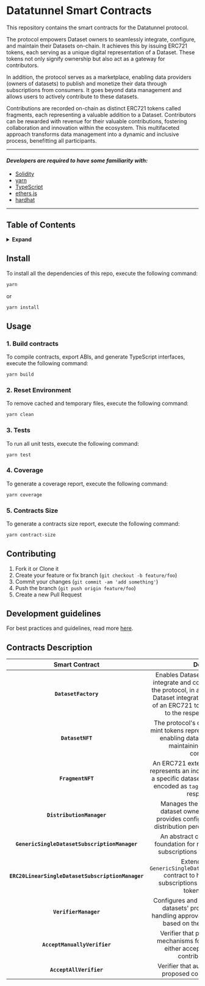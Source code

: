 # Datatunnel Smart Contracts

This repository contains the smart contracts for the Datatunnel protocol.

The protocol empowers Dataset owners to seamlessly integrate, configure, and maintain their Datasets on-chain. It achieves this by issuing ERC721 tokens, each serving as a unique digital representation of a Dataset. These tokens not only signify ownership but also act as a gateway for contributors.

In addition, the protocol serves as a marketplace, enabling data providers (owners of datasets) to publish and monetize their data through subscriptions from consumers. It goes beyond data management and allows users to actively contribute to these datasets.

Contributions are recorded on-chain as distinct ERC721 tokens called fragments, each representing a valuable addition to a Dataset. Contributors can be rewarded with revenue for their valuable contributions, fostering collaboration and innovation within the ecosystem. This multifaceted approach transforms data management into a dynamic and inclusive process, benefitting all participants.

---

#### _Developers are required to have some familiarity with:_

- [Solidity](https://solidity.readthedocs.io/en/latest/)
- [yarn](https://yarnpkg.com/getting-started)
- [TypeScript](https://www.typescriptlang.org/)
- [ethers.js](https://docs.ethers.org/v6/)
- [hardhat](https://hardhat.org/)

---

## Table of Contents

<details>
<summary><strong>Expand</strong></summary>

- [Install](#install)
- [Usage](#usage)
- [Contributing](#contributing)
- [Development Guidlines](#development-guidelines)
- [Contracts Description](#contracts-description)

</details>

## Install

To install all the dependencies of this repo, execute the following command:

```bash
yarn
```

or

```bash
yarn install
```

## Usage

### 1. Build contracts

To compile contracts, export ABIs, and generate TypeScript interfaces, execute the following command:

```bash
yarn build
```

### 2. Reset Environment

To remove cached and temporary files, execute the following command:

```bash
yarn clean
```

### 3. Tests

To run all unit tests, execute the following command:

```bash
yarn test
```

### 4. Coverage

To generate a coverage report, execute the following command:

```bash
yarn coverage
```

### 5. Contracts Size

To generate a contracts size report, execute the following command:

```bash
yarn contract-size
```

## Contributing

1. Fork it or Clone it
2. Create your feature or fix branch (`git checkout -b feature/foo`)
3. Commit your changes (`git commit -am 'add something'`)
4. Push the branch (`git push origin feature/foo`)
5. Create a new Pull Request

## Development guidelines

For best practices and guidelines, read more [here](https://allianceblock.io/).

## Contracts Description

|                  Smart Contract                   |                                                                                                                  Description                                                                                                                  |
| :-----------------------------------------------: | :-------------------------------------------------------------------------------------------------------------------------------------------------------------------------------------------------------------------------------------------: |
|               **`DatasetFactory`**                | Enables Dataset owners to seamlessly integrate and configure their Datasets in the protocol, in a single transaction. Each Dataset integration results in the minting of an ERC721 token which is transferred to the respective Dataset owner |
|                 **`DatasetNFT`**                  |                                       The protocol's core extends ERC721 to mint tokens representing unique datasets, enabling dataset configuration, and maintaining a record of these configurations                                        |
|                 **`FragmentNFT`**                 |                             An ERC721 extension where each token represents an incorporated contribution to a specific dataset. Contribution types are encoded as `tags` which are linked to the respective token                             |
|             **`DistributionManager`**             |                                             Manages the distribution of fees to dataset owners and contributors. It provides configuration options for fee distribution percentages among parties                                             |
|   **`GenericSingleDatasetSubscriptionManager`**   |                                                                An abstract contract serving as the foundation for managing single dataset subscriptions and related operations                                                                |
| **`ERC20LinearSingleDatasetSubscriptionManager`** |                                            Extends the abstract `GenericSingleDatasetSubscriptionManager` contract to handle single dataset subscriptions using ERC20 or native tokens as payment                                             |
|               **`VerifierManager`**               |                                            Configures and coordinates verifiers for datasets' proposed contributions, handling approval or rejection operations based on the configured verifiers                                             |
|           **`AcceptManuallyVerifier`**            |                                                       Verifier that provides the resolution mechanisms for the Dataset owner to either accept or reject proposed contributions manually                                                       |
|              **`AcceptAllVerifier`**              |                                                                                   Verifier that automatically accepts all proposed contributions by default                                                                                   |
